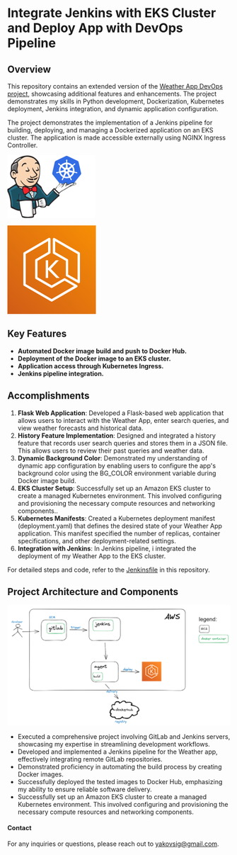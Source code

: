 
# Integrate Jenkins with EKS Cluster and Deploy App with DevOps Pipeline


## Overview
This repository contains an extended version of the [Weather App DevOps project](https://github.com/shmuelSigler/Jenkins_Docker_Slack), showcasing additional features and enhancements. The project demonstrates my skills in Python development, Dockerization, Kubernetes deployment, Jenkins integration, and dynamic application configuration.

The project demonstrates the implementation of a Jenkins pipeline for building, deploying, and managing a Dockerized application on an EKS cluster. The application is made accessible externally using NGINX Ingress Controller.

![jenkins+k8s](https://raw.githubusercontent.com/shmuelSigler/Kubernetes_Jenkins_Docker_EKS_Project/main/kubernetes-jenkins.png)

![jenkins+k8s](https://raw.githubusercontent.com/shmuelSigler/Kubernetes_Jenkins_Docker_EKS_Project/e8272d1767426caaf87b59bf5bcdee0d52e5d0ae/eks.svg)

## Key Features
- **Automated Docker image build and push to Docker Hub.**
- **Deployment of the Docker image to an EKS cluster.**
- **Application access through Kubernetes Ingress.**
- **Jenkins pipeline integration.**

## Accomplishments
1. **Flask Web Application**: Developed a Flask-based web application that allows users to interact with the Weather App, enter search queries, and view weather forecasts and historical data.
2. **History Feature Implementation**: Designed and integrated a history feature that records user search queries and stores them in a JSON file. This allows users to review their past queries and weather data.
3. **Dynamic Background Color**: Demonstrated my understanding of dynamic app configuration by enabling users to configure the app's background color using the BG_COLOR environment variable during Docker image build.
4. **EKS Cluster Setup**: Successfully set up an Amazon EKS cluster to create a managed Kubernetes environment. This involved configuring and provisioning the necessary compute resources and networking components..
5. **Kubernetes Manifests**: Created a Kubernetes deployment manifest (deployment.yaml) that defines the desired state of your Weather App application. This manifest specified the number of replicas, container specifications, and other deployment-related settings.
6. **Integration with Jenkins**: In Jenkins pipeline, i integrated the deployment of my Weather App to the EKS cluster.

For detailed steps and code, refer to the [Jenkinsfile](https://github.com/shmuelSigler/Kubernetes_Jenkins_Docker_EKS_Project/blob/main/Jenkinsfile)
 in this repository.

## Project Architecture and Components

![Architecture](https://raw.githubusercontent.com/shmuelSigler/Kubernetes_Jenkins_Docker_EKS_Project/main/architecture.png)

- Executed a comprehensive project involving GitLab and Jenkins servers, showcasing my expertise in streamlining development workflows. 
- Developed and implemented a Jenkins pipeline for the Weather app, effectively integrating remote GitLab repositories. 
- Demonstrated proficiency in automating the build process by creating Docker images. 
- Successfully deployed the tested images to Docker Hub, emphasizing my ability to ensure reliable software delivery. 
- Successfully set up an Amazon EKS cluster to create a managed Kubernetes environment. This involved configuring and provisioning the necessary compute resources and networking components.



#### Contact
For any inquiries or questions, please reach out to yakovsig@gmail.com.

